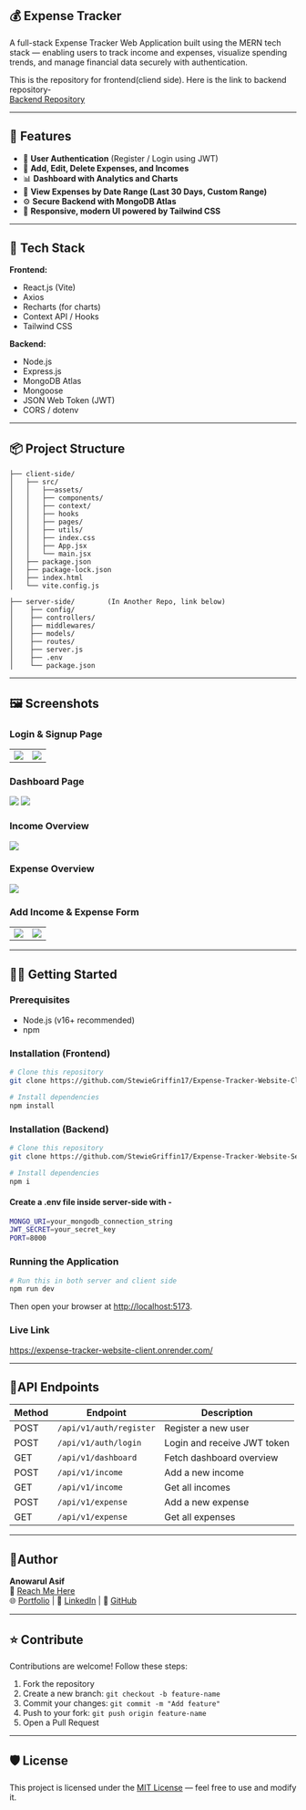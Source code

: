 ## 💰 Expense Tracker

A full-stack Expense Tracker Web Application built using the MERN tech stack — enabling users to track income and expenses, visualize spending trends, and manage financial data securely with authentication.

This is the repository for frontend(cliend side). Here is the link to backend repository-  
[Backend Repository](https://github.com/StewieGriffin17/Expense-Tracker-Website-Server)

---
## 🚀 Features
- 🔐 **User Authentication** (Register / Login using JWT)
- 💸 **Add, Edit, Delete Expenses, and Incomes**
- 📊 **Dashboard with Analytics and Charts**
- 📅 **View Expenses by Date Range (Last 30 Days, Custom Range)**
- ⚙️ **Secure Backend with MongoDB Atlas**
- 🎨 **Responsive, modern UI powered by Tailwind CSS**

---
## 🧩 Tech Stack

**Frontend:**
- React.js (Vite)
- Axios
- Recharts (for charts)
- Context API / Hooks
- Tailwind CSS

**Backend:**
- Node.js
- Express.js
- MongoDB Atlas
- Mongoose
- JSON Web Token (JWT)
- CORS / dotenv
---
## 📦 Project Structure
```
├── client-side/        
│   ├── src/
│   │   ├──assets/
│   │   ├── components/
│   │   ├── context/
│   │   ├── hooks
│   │   ├── pages/
│   │   ├── utils/
│   │   ├── index.css
│   │   ├── App.jsx
│   │   └── main.jsx
│   ├── package.json
│   ├── package-lock.json
│   ├── index.html
│   └── vite.config.js

├── server-side/        (In Another Repo, link below)
│    ├── config/
│    ├── controllers/
│    ├── middlewares/
│    ├── models/
│    ├── routes/
│    ├── server.js
│    ├── .env
│    └── package.json
```
---
## 🖼️ Screenshots

### Login & Signup Page
<table>
 <tr>
   <td> <img src="/src/assets/screenshot/login.PNG"/></td>
   <td> <img src="/src/assets/screenshot/signup.PNG"/></td>
 </tr> 
</table>

### Dashboard Page
<img src="/src/assets/screenshot/1.PNG"/>
<img src="/src/assets/screenshot/2.PNG"/>

### Income Overview
<img src="/src/assets/screenshot/3.PNG"/>

### Expense Overview
<img src="/src/assets/screenshot/5.PNG"/>

### Add Income & Expense Form
<table>
 <tr>
   <td><img src="/src/assets/screenshot/4.PNG"/></td>
   <td><img src="/src/assets/screenshot/4_1.PNG"/></td>
 
 </tr> 
</table>


---
## 🧑‍💻 Getting Started

### Prerequisites

- Node.js (v16+ recommended)
- npm

### Installation (Frontend)

```bash
# Clone this repository
git clone https://github.com/StewieGriffin17/Expense-Tracker-Website-Client

# Install dependencies
npm install
```

### Installation (Backend)

```bash
# Clone this repository
git clone https://github.com/StewieGriffin17/Expense-Tracker-Website-Server

# Install dependencies
npm i
```
#### Create a .env file inside server-side with - 
```bash
MONGO_URI=your_mongodb_connection_string
JWT_SECRET=your_secret_key
PORT=8000
```

### Running the Application

```bash
# Run this in both server and client side
npm run dev
```

Then open your browser at [http://localhost:5173](http://localhost:5173).

### Live Link 
https://expense-tracker-website-client.onrender.com/

---

## 🧠API Endpoints

| Method | Endpoint                | Description                 |
| ------ | ----------------------- | --------------------------- |
| POST   | `/api/v1/auth/register` | Register a new user         |
| POST   | `/api/v1/auth/login`    | Login and receive JWT token |
| GET    | `/api/v1/dashboard`     | Fetch dashboard overview    |
| POST   | `/api/v1/income`        | Add a new income            |
| GET    | `/api/v1/income`        | Get all incomes             |
| POST   | `/api/v1/expense`       | Add a new expense           |
| GET    | `/api/v1/expense`       | Get all expenses            |

---

## 📝Author

**Anowarul Asif**  
📧 [Reach Me Here](mailto:anowarul.asif@gmail.com)  
🌐 [Portfolio](https://anowarulasif.netlify.app/) | 🔗 [LinkedIn](https://www.linkedin.com/in/anowarul-asif/) | 🐙 [GitHub](https://github.com/StewieGriffin17)

---

## ⭐ Contribute

Contributions are welcome! Follow these steps:
1. Fork the repository  
2. Create a new branch: `git checkout -b feature-name`  
3. Commit your changes: `git commit -m "Add feature"`  
4. Push to your fork: `git push origin feature-name`  
5. Open a Pull Request  

---

## 🛡️ License

This project is licensed under the [MIT License](https://opensource.org/licenses/MIT) — feel free to use and modify it.

